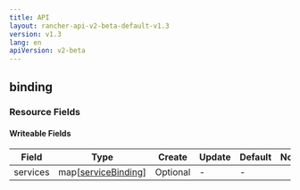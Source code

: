 ```yaml
---
title: API
layout: rancher-api-v2-beta-default-v1.3
version: v1.3
lang: en
apiVersion: v2-beta
---
```


## binding



### Resource Fields

#### Writeable Fields

Field | Type | Create | Update | Default | Notes
---|---|---|---|---|---
services | map[[serviceBinding]({{site.baseurl}}/rancher/{{page.version}}/{{page.lang}}/api/{{page.apiVersion}}/api-resources/serviceBinding/)] | Optional | - | - | 



<br>
